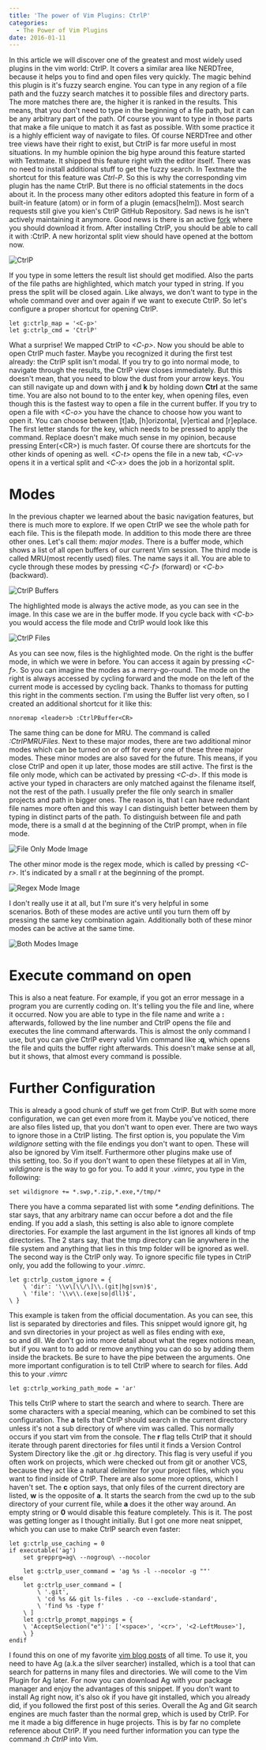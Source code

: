 ```yaml
---
title: 'The power of Vim Plugins: CtrlP'
categories:
  - The Power of Vim Plugins
date: 2016-01-11
---
```


In this article we will discover one of the greatest and most widely used plugins in the vim world: CtrlP. It covers a similar area like NERDTree, because it helps you to find and open files very quickly. The magic behind this plugin is it's fuzzy search engine. You can type in any region of a file path and the fuzzy search matches it to possible files and directory parts. The more matches there are, the higher it is ranked in the results. This means, that you don't need to type in the beginning of a file path, but it can be any arbitrary part of the path. Of course you want to type in those parts that make a file unique to match it as fast as possible. With some practice it is a highly efficient way of navigate to files. Of course NERDTree and other tree views have their right to exist, but CtrlP is far more useful in most situations. In my humble opinion the big hype around this feature started with Textmate. It shipped this feature right with the editor itself. There was no need to install additional stuff to get the fuzzy search. In Textmate the shortcut for this feature was _Ctrl-P_. So this is why the corresponding vim plugin has the name CtrlP. But there is no official statements in the docs about it. In the process many other editors adopted this feature in form of a built-in feature (atom) or in form of a plugin (emacs\[helm\]). Most search requests still give you kien's CtrlP GitHub Repository. Sad news is he isn't actively maintaining it anymore. Good news is there is an active [fork](https://github.com/ctrlpvim/ctrlp.vim) where you should download it from. After installing CtrlP, you should be able to call it with :CtrlP. A new horizontal split view should have opened at the bottom now. 

<img src="/images/ctrlp.png" alt="CtrlP" title="CtrlP" />

If you type in some letters the result list should get modified. Also the parts of the file paths are highlighted, which match your typed in string. If you press _<esc>_ the split will be closed again. Like always, we don't want to type in the whole command over and over again if we want to execute CtrlP. So let's configure a proper shortcut for opening CtrlP.

```
let g:ctrlp_map = '<C-p>' 
let g:ctrlp_cmd = 'CtrlP'
```

What a surprise! We mapped CtrlP to _<C-p\>_. Now you should be able to open CtrlP much faster. Maybe you recognized it during the first test already: the CtrlP split isn't modal. If you try to go into normal mode, to navigate through the results, the CtrlP view closes immediately. But this doesn't mean, that you need to blow the dust from your arrow keys. You can still navigate up and down with __j__ and __k__ by holding down __Ctrl__ at the same time. You are also not bound to to the enter key, when opening files, even though this is the fastest way to open a file in the current buffer. If you try to open a file with _<C-o\>_ you have the chance to choose how you want to open it. You can choose between \[t\]ab, \[h\]orizontal, \[v\]ertical and \[r\]eplace. The first letter stands for the key, which needs to be pressed to apply the command. Replace doesn't make much sense in my opinion, because pressing Enter(<CR\>) is much faster. Of course there are shortcuts for the other kinds of opening as well. _<C-t\>_ opens the file in a new tab, _<C-v\>_ opens it in a vertical split and _<C-x\>_ does the job in a horizontal split. 

# Modes

In the previous chapter we learned about the basic navigation features, but there is much more to explore. If we open CtrlP we see the whole path for each file. This is the filepath mode. In addition to this mode there are three other ones. Let's call them: _major modes_. There is a buffer mode, which shows a list of all open buffers of our current Vim session. The third mode is called MRU(most recently used) files. The name says it all. You are able to cycle through these modes by pressing _<C-f\>_ (forward) or _<C-b\>_ (backward). 

<img src="/images/ctrlp-buffers.png" alt="CtrlP Buffers" title="CtrlP Buffers" />  

The highlighted mode is always the active mode, as you can see in the image. In this case we are in the buffer mode. If you cycle back with _<C-b\>_ you would access the file mode and CtrlP would look like this 

<img src="/images/ctrlp-files.png" alt="CtrlP Files" title="CtrlP Files" />  

As you can see now, files is the highlighted mode. On the right is the buffer mode, in which we were in before. You can access it again by pressing <_C-f\>._ So you can imagine the modes as a merry-go-round. The mode on the right is always accessed by cycling forward and the mode on the left of the current mode is accessed by cycling back. Thanks to thomass for putting this right in the comments section. I'm using the Buffer list very often, so I created an additional shortcut for it like this:

```
nnoremap <leader>b :CtrlPBuffer<CR>
```

The same thing can be done for MRU. The command is called _:CtrlPMRUFiles_. Next to these major modes, there are two additional minor modes which can be turned on or off for every one of these three major modes. These minor modes are also saved for the future. This means, if you close CtrlP and open it up later, those modes are still active. The first is the file only mode, which can be activated by pressing _<C-d\>_. If this mode is active your typed in characters are only matched against the filename itself, not the rest of the path. I usually prefer the file only search in smaller projects and path in bigger ones. The reason is, that I can have redundant file names more often and this way I can distinguish better between them by typing in distinct parts of the path. To distinguish between file and path mode, there is a small d at the beginning of the CtrlP prompt, when in file mode. 

<img src="/images/file_only_mode.png" alt="File Only Mode Image" title="File Only Mode" />  

The other minor mode is the regex mode, which is called by pressing _<C-r\>_. It's indicated by a small r at the beginning of the prompt. 

<img src="/images/regex_mode.png" alt="Regex Mode Image" title="Regex Mode" />  

I don't really use it at all, but I'm sure it's very helpful in some scenarios. Both of these modes are active until you turn them off by pressing the same key combination again. Additionally both of these minor modes can be active at the same time. 

<img src="/images/both_modes.png" alt="Both Modes Image" title="Both Modes" />  

# Execute command on open
This is also a neat feature. For example, if you got an error message in a program you are currently coding on. It's telling you the file and line, where it occurred. Now you are able to type in the file name and write a __:__ afterwards, followed by the line number and CtrlP opens the file and executes the line command afterwards. This is almost the only command I use, but you can give CtrlP every valid Vim command like __:q__, which opens the file and quits the buffer right afterwards. This doesn't make sense at all, but it shows, that almost every command is possible.  

# Further Configuration
This is already a good chunk of stuff we get from CtrlP. But with some more configuration, we can get even more from it. Maybe you've noticed, there are also files listed up, that you don't want to open ever. There are two ways to ignore those in a CtrlP listing. The first option is, you populate the Vim _wildignore_ setting with the file endings you don't want to open. These will also be ignored by Vim itself. Furthermore other plugins make use of this setting, too. So if you don't want to open these filetypes at all in Vim, _wildignore_ is the way to go for you. To add it your _.vimrc_, you type in the following:

```
set wildignore += *.swp,*.zip,*.exe,*/tmp/*
```

There you have a comma separated list with some _*.ending_ definitions. The star says, that any arbitrary name can occur before a dot and the file ending. If you add a slash, this setting is also able to ignore complete directories. For example the last argument in the list ignores all kinds of tmp directories. The 2 stars say, that the tmp directory can lie anywhere in the file system and anything that lies in this tmp folder will be ignored as well. The second way is the CtrlP only way. To ignore specific file types in CtrlP only, you add the following to your _.vimrc_.

```
let g:ctrlp_custom_ignore = {
    \ 'dir': '\\v\[\\/\]\\.(git|hg|svn)$',
    \ 'file': '\\v\\.(exe|so|dll)$',
\ }
```

This example is taken from the official documentation. As you can see, this list is separated by directories and files. This snippet would ignore git, hg and svn directories in your project as well as files ending with exe, so and dll. We don't go into more detail about what the regex notions mean, but if you want to to add or remove anything you can do so by adding them inside the brackets. Be sure to have the pipe between the arguments. One more important configuration is to tell CtrlP where to search for files. Add this to your _.vimrc_

```
let g:ctrlp_working_path_mode = 'ar'
```

This tells CtrlP where to start the search and where to search. There are some characters with a special meaning, which can be combined to set this configuration. The __a__ tells that CtrlP should search in the current directory unless it's not a sub directory of where vim was called. This normally occurs if you start vim from the console. The __r__ flag tells CtrlP that it should iterate through parent directories for files until it finds a Version Control System Directory like the .git or .hg directory. This flag is very useful if you often work on projects, which were checked out from git or another VCS, because they act like a natural delimiter for your project files, which you want to find inside of CtrlP. There are also some more options, which I haven't set. The __c__ option says, that only files of the current directory are listed, __w__ is the opposite of __a__. It starts the search from the cwd up to the sub directory of your current file, while __a__ does it the other way around. An empty string or __0__ would disable this feature completely. This is it. The post was getting longer as I thought initially. But I got one more neat snippet, which you can use to make CtrlP search even faster:

```
let g:ctrlp_use_caching = 0
if executable('ag')
    set grepprg=ag\ --nogroup\ --nocolor

    let g:ctrlp_user_command = 'ag %s -l --nocolor -g ""'
else
    let g:ctrlp_user_command = [
        \ '.git',
        \ 'cd %s && git ls-files . -co --exclude-standard',
        \ 'find %s -type f'
    \ ]
    let g:ctrlp_prompt_mappings = {
    \ 'AcceptSelection("e")': ['<space>', '<cr>', '<2-LeftMouse>'],
    \ }
endif
```
I found this on one of my favorite [vim blog posts](http://sheerun.net/2014/03/21/how-to-boost-your-vim-productivity/) of all time. To use it, you need to have Ag (a.k.a the silver searcher) installed, which is a tool that can search for patterns in many files and directories. We will come to the Vim Plugin for Ag later. For now you can download Ag with your package manager and enjoy the advantages of this snippet. If you don't want to install Ag right now, it's also ok if you have git installed, which you already did, if you followed the first post of this series. Overall the Ag and Git search engines are much faster than the normal grep, which is used by CtrlP. For me it made a big difference in huge projects. This is by far no complete reference about CtrlP. If you need further information you can type the command _:h CtrlP_ into Vim.
